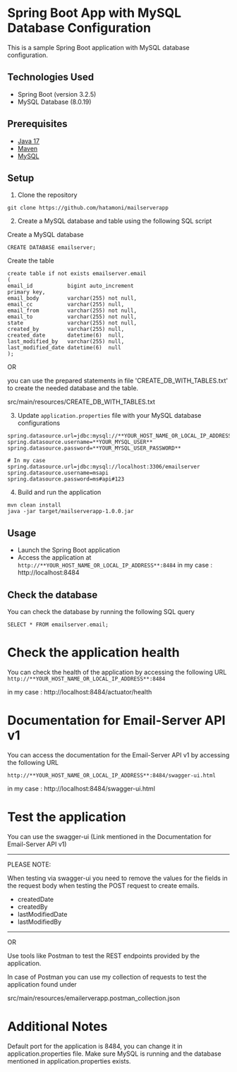 # Spring Boot App with MySQL Database Configuration
This is a sample Spring Boot application with MySQL database configuration.

## Technologies Used
- Spring Boot (version 3.2.5)
- MySQL Database (8.0.19)

## Prerequisites
- [Java 17](https://www.oracle.com/java/technologies/javase-jdk17-downloads.html)
- [Maven](https://maven.apache.org/download.cgi)
- [MySQL](https://dev.mysql.com/downloads/mysql/)

## Setup
1. Clone the repository
```
git clone https://github.com/hatamoni/mailserverapp
```
2. Create a MySQL database and table using the following SQL script

Create a MySQL database
```
CREATE DATABASE emailserver;
```
Create the table
```
create table if not exists emailserver.email
(
email_id           bigint auto_increment
primary key,
email_body         varchar(255) not null,
email_cc           varchar(255) null,
email_from         varchar(255) not null,
email_to           varchar(255) not null,
state              varchar(255) not null,
created_by         varchar(255) null,
created_date       datetime(6)  null,
last_modified_by   varchar(255) null,
last_modified_date datetime(6)  null
);
```

OR

you can use the prepared statements in file 'CREATE_DB_WITH_TABLES.txt' to create the needed database and the table.

src/main/resources/CREATE_DB_WITH_TABLES.txt


3. Update `application.properties` file with your MySQL database configurations
```
spring.datasource.url=jdbc:mysql://**YOUR_HOST_NAME_OR_LOCAL_IP_ADDRESS**:**YOUR_PORT**/emailserver
spring.datasource.username=**YOUR_MYSQL_USER**
spring.datasource.password=**YOUR_MYSQL_USER_PASSWORD**

# In my case 
spring.datasource.url=jdbc:mysql://localhost:3306/emailserver
spring.datasource.username=msapi
spring.datasource.password=ms#api#123

```
4. Build and run the application
```
mvn clean install
java -jar target/mailserverapp-1.0.0.jar
```

## Usage
- Launch the Spring Boot application
- Access the application at `http://**YOUR_HOST_NAME_OR_LOCAL_IP_ADDRESS**:8484` in my case : http://localhost:8484

## Check the database

You can check the database by running the following SQL query
```
SELECT * FROM emailserver.email;
```

# Check the application health
You can check the health of the application by accessing the following URL
`http://**YOUR_HOST_NAME_OR_LOCAL_IP_ADDRESS**:8484` 

in my case : http://localhost:8484/actuator/health

# Documentation for Email-Server API v1
You can access the documentation for the Email-Server API v1 by accessing the following URL

`http://**YOUR_HOST_NAME_OR_LOCAL_IP_ADDRESS**:8484/swagger-ui.html`

in my case : http://localhost:8484/swagger-ui.html



# Test the application
You can use the swagger-ui (Link mentioned in the Documentation for Email-Server API v1) 

---

PLEASE NOTE:

When testing via swagger-ui you need to remove the values for the fields in the request body when testing the POST request to create emails.

- createdDate
- createdBy
- lastModifiedDate
- lastModifiedBy

---

OR

Use tools like Postman to test the REST endpoints provided by the application.

In case of Postman you can use my collection of requests to test the application found under

src/main/resources/emailerverapp.postman_collection.json




# Additional Notes
Default port for the application is 8484, you can change it in application.properties file.
Make sure MySQL is running and the database mentioned in application.properties exists.
